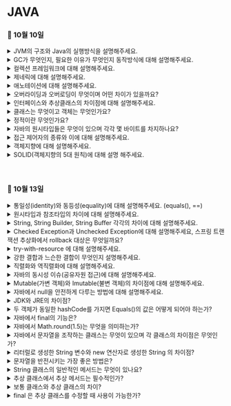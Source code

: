 # JAVA

### 🐾 10월 10일 

<details>
    <summary>JVM의 구조와 Java의 실행방식을 설명해주세요.</summary>
    <img width="1074" alt="qyTrK2Mkj8PwJALQ2nyFk-1658197983457" src="https://github.com/codestates-seb/seb45_main_006/assets/129938243/c561b3ef-93a4-440d-a3d4-08c5dbfeda4d">
    자바 컴파일러(javac)가 소스코드(.java)를 읽어 자바 바이트코드(.class) 로 변환
→ 클래스 로더를 통해 class 파일을 JVM으로 로딩 → 파일들은 Excution engine으로 해석되고 Runtime Data Areas에 배치되어 명령 수행

1. 인터프리터를 통해 코드를 한 줄씩 기계어로 번역하고 실행
   → 기본적으로 인터프리터로 실행하지만 특정 바이트 코드가 자주 실행되면 해당 바이트 코드를 JIT Compiler로 실행
2. JIT Complier를 통해 바이트 코드 전체를 기계어로 번역하고 실행
   → 특정 바이트 코드가 자주 실행 시

Class Loader : JVM 내로 클래스 파일을 로드, 링크,이니셜을 통해 배치

Execution Engine : JVM 내의 런타임 데이터 영역의 바이트 코드를 명령어 단위로 읽어 실행

Garbage Collector : 힙 메모리의 영역에 생성된 객체들 중 참조되지 않아 필요 없는 객체들을 제거

Runtime Data Area : 애플리케이션이 실행될 때 사용되는 데이터를 적재하는 영역

<img width="1428" alt="4JAw7vGWwkwhL3IspaHQC-1658200335039" src="https://github.com/codestates-seb/seb45_main_006/assets/129938243/cdcc10bd-9fd3-47b3-8abf-7a4d9d26ae37">
1. Method Area :  클래스정보(클래스명, 변수명, 메소드명,등 ), 인터페이스, 정적 메소드, 필드 등을 보관
2. Heap Area : new 키워드로 생성된 객체와 배열이 생성되는 영역
3. Stack Area :  메서드 호출시 사용되는 메모리 영역으로 메서드의 매개,지역변수, 리턴 값, 연산 시 나오는 값, 참조값 등 임시 데이터 저장
                 데이터는 스택 형식으로 순서대로 쌓이며 메서드가 끝나면 역순으로 제거됨
4. PC Register : 스레드가 생성될때 마다 생성되는 영역으로 현재 현재 수행중인 스레드의 명령어 주소를 저장하고 다음 실행할 스레드의 명령어 주소를 가리킴 
5. Native method stack : 자바 외 언어로 작성된 네이티브 코드를 위한 메모리 영역
    
</details>

<details>
    <summary>GC가 무엇인지, 필요한 이유가 무엇인지 동작방식에 대해 설명해주세요.</summary>

<br/>

GC는 동적으로 할당된 메모리 중 사용하지 않는 메모리를 자동 회수하는 과정을 말합니다. 

C, C++과 같은 기존 언어들은 개발자가 직접 메모리를 관리해야 했지만, 이로 인해 메모리 누수 같은 문제가 발 할 수 있습니다. 
Java에서는 가비지 컬렉터를 통해 자동으로 사용하지 않는 메모리를 회수해 메모리 관리를 보다 효율적으로 할 수 있습니다.

가비지 컬렉터는 **stop the world** , GC를 위해 JVM의 실행을 멈추고 참조되는 객체는 마킹, 참조되지 않는 객체는 힙에서 쓸어버리는 **Mark and sweap** 과정을 거치게 되고 작업을 재개합니다.

</details>

<details>
    <summary>컬렉션 프레임워크에 대해 설명해주세요.</summary>


컬렉션 프레임워크는 Java에서 데이터를 효율적으로 저장하고 관리하기 위해 표준화한 클래스으 집합입니다.

자바의 인터페이스를 사용하여 구현되며 데이터를 저장하는 자료 구조에 따라 List, Set, Queue, Map 으로 정의하고 있습니다.

<details>
	<summary>
	List, Set, Map		
	</summary>


- List : 순서가 있고 중복을 허용하는 자료 구조
    - ArrayList : 크기를 동적으로 관리, 배열처럼 주소값을 가지고 있지만 주소값이 무작위로 저장 / 최상위 타입으로 배열을 생성, 복사하기 때문에 요소의 접근에 성능이 좋음→ 검색에 효과적(인덱스를 기반으로한 접근)
    - LinkedList : 현재 가지고 있는 주소값과 다음 데이터의 주소값을 함께 저장 / 연결되어 있다보니 링크를 끊거나 연결하는 방식 → 삽입, 삭제 시 효과적


- Set : 중복요소가 없는 컬렉션으로 저장 순서를 유지하지 않는 컬렉션 (단, LinkedHashSet은 순서를 보장)
	- HashSet : interface 속성을 그대로 물려받아 중복 X, 순서 X / 해시테이블 사용하여 저장하기 때문에 검색 및 삽입, 삭제가 빠름 / null 허용 / [thread-safe](https://inpa.tistory.com/entry/JCF-%F0%9F%A7%B1-ArrayList-vs-Vector-%EB%8F%99%EA%B8%B0%ED%99%94-%EC%B0%A8%EC%9D%B4-%EC%9D%B4%ED%95%B4%ED%95%98%EA%B8%B0) 하지 않아서 Vector나 외부에서 동기화 추가해야
	- TreeSet : 정렬방법 지정 가능(기본 오름차순) / 이진 검색 트리 형태 / 정렬된 상태를 유지하기 때문에 검색이 빠름 (HashSet에 비해 연산이 느림)


- Map : 키와 값으로 구성된 객체를 저장하는 구조로 Entry 객체라고도 한다. key는 중복 불가하지만 value는 중복 가능, 데이터 순서보장 X
	- HashMap : 매개변수 없는 생성자 사용/ 키나 값으로 null값 허용/ 검색 및 저장이 매우 빠름 / 동기화 지원 X → 여러 스레드를 사용할 때 주의
	- HashTable : 키와 값 모두 null 허용 X / 동기화 지원 → 여러 스레드 환경에서 안전하게 사용 가능

✔️ HashMap이 HashTable보다 더 많이 사용된다.

⇒ 동기화도 안되는데 왜? 동기화가 된다고 좋은 것은 아님. 동기화는 오버헤드를 불러 일으킬 수 있음. HashMap은 동기화를 지원하지 않지만 더욱 빠른 성능을 제공. 또한, 필요하면 Collections.synchronizedMap() 메서드 사용 가능

✔️ ConcurrentHashMap ?

⇒ 멀티스레드 환경에서 동시성 문제 해결할 때 세분화된 동기화를 제공해서 여러 연산이 수행될 수 있게 함

</details>
</details>

<details>
    <summary>제네릭에 대해 설명해주세요.</summary>
    자바 타입 안정성을 위해 사용되며 컴파일 과정에서 타입을 체크해주기 때문에 타입 안정성을 높이고 형변환의 번거로움을 줄여준다.
    타입을 고정하거나 타입의 대한 정의를 외부로 미룬다.
</details>

<details>
    <summary>애노테이션에 대해 설명해주세요.</summary>
    인터페이스를 기반으로 한 문법으로 주석처럼 코드를 달아 클래스에 특별한 의미를 부여하는 기능이다.
    예시로 
    
@Override

개발자가 실수로 메소드 이름을 다르게 입력하여 오버라이딩이 아닌 별개의 메소드를 만들 수
있기 때문에 "이건 오버라이딩 한거야" 라고컴파일러에게 인지시키기 위해 달아놓는다

@Deprecated

기술 대체로 인해 다른 코드를 사용하여 해당 코드를 더이상 사용하지 않도록 유도하는 경우 사용한다
다른 곳에서 해당 메소드를 사용하면 경고 메시지가 나옴

@SuppressWarnings

컴파일 경고 메시지가 안나오게 만든다
애너테이션뒤에 ("null"), ("all") 등을 붙여 선택적으로 억제할 수도 있음 
-> @SuppressWarnings({"deprecation", "unused", "null"}) 여러개도 가능!

@FunctionalInterface

함수형 인터페이스를 선언할 때 사용하며 함수형 인터페이스는 오직 하나의 
추상 메서드만을 가질 수 있으므로 경고 메시지를 출력해준다

등의 표준 애노테이션이 있고

에너테이션을 정의하는 메타 에너테이션이인
@Target -> 애너테이션을 적용할 대상이며 위의 경우 메소드가 대상이 된다
		   메소드 말고도 CONSTRUCTOR FIELD TYPE 등 여러가지 가 있다
@Retention -> 애너테이션의 지속시간을 결정 SOURCE는 소스파일에 존재하며 
			  컴파일 시 확인 후 사라짐 오버라이드도 컴파일일러에서 오버라이드가 
			  잘 되었는지 확인 후 사라진다 이외에도
			  CLASS : 클래스파일에 존재, 실행시에 사용 불가 
			  RUNTIME : 클래스파일에 존재, 실행시 사용가능
       등이 있다.
</details>

<details>
    <summary>오버라이딩과 오버로딩이 무엇이며 어떤 차이가 있을까요?</summary>
</details>

<details>
    <summary>인터페이스와 추상클래스의 차이점에 대해 설명해주세요.</summary>


추상클래스는 구체적인 구현을 가진 메서드와 추상 메서드(정의는 있지민 구현은 없는 메서드)를 모두 포함할 수 있습니다.
일반적인 멤버 변수와 생성자도 포함할 수 있습니다. 이를 통해 하위 클래스에게 상속되는 공통의 상태나 초기화 루틴을 제공할 수 있습니다.

인터페이스는 공통된 행동을 정의합니다. 이를 구현하는 클래스는 해당 인터페이스의 모든 메서드를 구현해야 합니다. 
인터페이스는 default 메서드를 포함할 수 있습니다.

</details>

<details>
    <summary>클래스는 무엇이고 객체는 무엇인가요?</summary>
</details>

<details>
    <summary>정적이란 무엇인가요?</summary>
</details>

<details>
    <summary>자바의 원시타입들은 무엇이 있으며 각각 몇 바이트를 차지하나요?</summary>
</details>

<details>
    <summary>접근 제어자의 종류와 이에 대해 설명해주세요.</summary>
</details>

<details>
    <summary>객체지향에 대해 설명해주세요.</summary>
    객체 지향이란 속성과 기능을 가진 클래스로 추상화시키고 클래스를 통해 객체라는 하나의 단위를 생성하여 객체끼리 상호작용을 통해 로직을 구성하는 것을 말한다.
    객체 지향 프로그래밍은 상속, 추상화 , 캡슐화, 다형성 4가지 특징이 있다.
    상속은 상위 클래스를 상속하여 하위 클래스로 확장하여 코드를 재사용 할 수 있다.
    추상화는 공통된 속성 또는 기능을 하나로 묶어 하나의 상위 클래스로 만드는 것을 말한다.
    캡슐화는 속성과 기능을 하나의 클래스로 정의하고 접근 제어자를 통해 정보를 필요에 따라 은닉 또는 노출할 수 있다.
    마지막으로 다형성은 객체가 여러가지 타입을 가질 수 있음을 말한다.
</details>

<details>
    <summary>SOLID(객체지향의 5대 원칙)에 대해 설명 해주세요.</summary>


SOLID 원칙은 객체지향의 특징(추상화, 상속화, 다형성, 캡슐화)를 바탕으로 만들어진 것이다. 따라서, 코드의 재사용성을 높이며 유지 보수가 쉽고 불필요한 복잡성을 제거하여 개발의 생산성을 높일 수 있다.


| 약자  | 영어                              | 원칙          | 설명                                                                                                                        |
|-----|---------------------------------|-------------|---------------------------------------------------------------------------------------------------------------------------|
| SRP | Single Responsibility Principle | 단일 책임의 원칙   | 클래스는 단 하나의 책임만 가져야 한다. **_유지보수성_** 향상, 한 클래스는 하나의 기능을 가진다. (싱글톤 패턴)                                                       |
| OCP | Open Closed Principle           | 개방 폐쇄의 원칙   | 확장에는 열려 있고 수정에는 닫혀 있어야 한다. 기존의 코드를 변경하지 않고 기능을 수정 또는 추가할 수 있어야 한다. **_추상화**_ 함으로써 유연하게 확장시키는 것. 모듈간의 결햡도는 낮고,응집도는 높아야 한다. |
| LSP | Liskov Substitution Principle   | 리스코프 치환 원칙  | 서브타입(상속받은 자식객체)는 언제나 부모타입으로 교체할 수 있어야 한다. **_상속, 다형성과_** 관련된 원칙으로 업캐스팅된 상태에서 부모의 메서드를 사용할 수 있어야 한다.                       |
| ISP | Interface Segregation Principle | 인터페이스 분리 원칙 | 자신이 사용하지 않는 **_인터페이스_** 는 구현하지 말아야 한다. 객체 설계 시 특정 기능에 대한 인터페이스는 그 기능과 상관 없는 부분이 변해도 **_영향을 받지 않아야_** 한다.                  |
| DIP | Dependency Inversion Principle  | 의존 역전의 원칙   | 의존 관계를 맺을 때 변하기 쉬운 것 또는 자주 변하는 것 보다 변화가 자주 없는 것(추상클래스, 인터페이스)에 의존함으로써 **_관계를 느슨하게_** 만든다. 구체화된 클래스보다 추상화 클래스나 인터페이스에 의존해야 한다.   |

</details>
<br/>
<br/>

### 🐾 10월 13일

<details>
    <summary>통일성(identity)와 동등성(equality)에 대해 설명해주세요. (equals(), ==)</summary>
동등성은 두 객체가 완전히 같음을 의미한다, 기본 타입일 경우 값이 같음을, 객체일 경우는 주소값이 같음을 의미 한다.

동일성은 두 객체가 같은 정보를 같고 있음을 말한다 객체의 주소값이 다르더라도 참조하는 값이 같으면 두 객체는 동하다고 할 수있다
</details>

<details>
    <summary>원시타입과 참조타입의 차이에 대해 설명해주세요.</summary>


원시타입은 변수에 **실제 값을 저장**하는 데이터 타입으로 boolean, char, byte, short, int, long, float, double 형이 있습니다. 이 데이터 타입은 **stack 영역에 저장**되며 변수의 선언과 동시에 메모리를 생성한다는 특징이 있습니다.

참조형 타입은 이름처럼 주소를 “참조”하는 타입으로 8가지 원시타입 데이터를 제외한 모든 데이터 타입을 말 합니다. 참조형 데이터 타입은 저장된 공간의 주소를 저장할 수 있습니다. 메모리의 **heap영역에 주소값을 저장**하는 형태입니다.

✅ 원시 타입은 null 값을 가질 수 없다.

✅ 원시타입 boolean 1, char 2, byte 1, short 2, int 4, long 8, float 4, double 8  바이트를 가집니다.

🔗 https://luminousolding.tistory.com/56

</details>

<details>
    <summary>String, String Builder, String Buffer 각각의 차이에 대해 설명해주세요.</summary>
	String은 불변성, StringBuilder와 Buffer는 가변성이라는 차이점이 있다.

String은 문자열을 수할 때 객체가 변하는 것이 아니라 새로운 문자열 객체를 생성하여 많이 결합할 수록 공간의 낭비가 생기고 속도가 느려진다.

![img1 daumcdn (1)](https://github.com/codestates-seb/seb45_main_006/assets/129938243/98261796-4fa0-41af-95df-c503b4f83ebb)

하지만 StringBuilder 와 Buffer는 버퍼라는 독립적인 공간을 가지고 있어 문자열을 수정할 수 있다

![img1 daumcdn (2)](https://github.com/codestates-seb/seb45_main_006/assets/129938243/1a8061d0-1482-498b-9f9a-fbd8e0793460)


동등성 비교에서는 == 는 다른 객체와 똑같지만 버퍼와 빌더는 equals 로 비교하려면 String 객체로 바꾼 후 비교를 해야한다. 바꾸지 않으면 == 비교와 같은 결과가 나온다

버퍼는 동기화를 지원하지만 빌더는 동기화를 지원하지 않는다.

→ 버퍼는 synchronized 키워드가 붙어 있어서 멀티 스레드에서도 안전하게 동작이 가능하다

→ 버퍼와 빌더를 append 로 1만번 문자열을 붙이면 버퍼는 동기화가 잘 되어 1만번 제대로 붙지만 빌더는 동기화가 잘 되지 않아 append 가 제대로 수행되지 않는 경우가 있다.

결론 : 문자열을 자주 변경하지 않을 경우 String, 문자열을 자주 수정하고 멀티 스레드일경우 StringBuffer, 문자열을 자주 수정하고 동기화를 고려하지 않으며 속도가 더 빠른 것을 원할때 StringBuilder 를 사용하는 것이 좋다
</details>

<details>
    <summary>Checked Exception과 Unchecked Exception에 대해 설명해주세요, 스프링 트랜잭션 추상화에서 rollback 대상은 무엇일까요?</summary>
에러는 복구할 수 없는 오류

예외는 복구할 수 있는 수준의 오류를 말한다. 

CkeckedExcetpion은 단어 그대로 확인해야할 예외이다.

RuntimeException을 상속 받지 않으며 대표적으로 IOException, SQLException 등이 있고 예외 처리를 하지 않으면 컴파일 에러가 생긴다 

UnCheckedException은 RuntimeException을 상속 받으며 컴파일러가 예외처리를 강제하지 않는다.

대표적으로 NPE, illegalArgumentException 등이 있다. 

예외처리를 강제하지 않기 때문에 예외를 누락할 수 도 있다.

그리고

스프링 프레임워크에서 제공하는 @Transcational 애너테이션안에서 에러가 발생 시 체크 예외는 롤백이되지 않지만 언체크 예외는 롤백이 된다는 차이점이 있다.

예외를 처리하는 것이 좋을 것 같은데 언체크 예외가 필요한 이유?

모든 예외를 처리하기는 번거롭고, 불필요한 의존관계가 생기때문

→ 예로 SQLException은 Repository에서 데이터에 접근할 때 생길 수 있는 에러이며 SQL 문법으로 인한 오류이다. 이 오류를 처리할만한 곳이 마땅히 없이 상위로 계속 예외를 던지다 보니 Controller 까지 예외가 전달되게 된다. 이렇게 되면 Controller가 Repository를 의존하게 된다.
</details>

<details>
    <summary>try-with-resource 에 대해 설명해주세요.</summary>


"try-with-resource"는 자원 관리를 간편하게 해주는 기술로 Java 7 이후 도입된 기술입니다. 
(Java 7) 이전에는 파일과 같은 외부 리소스를 이용 후 꼭 닫아줘야 했는데 개발자가 직접 닫아주는 것은 가독성에도 좋지 않고 실수로 닫지 않을 수 있는 경우도 발생할 수 있습니다. 
이를 막기 위해 "try-with-resource"문을 사용할 수 있습니다.


력에 사용한 객체를 자동으로 반환시켜주기 때문에 입출력과 관련된 클래스를 사용할 때 매우 유용합니다. 
<pre>
try (리소스 선언 명령문) {
     ...
} 
</pre>
"try-with-resource"문의 기본 문법 구조는 try 블록 내부에서 리소스를 선언하면 try 블록이 종료될 때 자동으로 닫히는 형태입니다. 이렇게 "try-with-resource"를 사용함으로써 파일 누수, 메모리 누수를 방지할 수 있습니다.


🔗 [The try-with-resources Statement](https://docs.oracle.com/javase/tutorial/essential/exceptions/tryResourceClose.html) <br/>
🔗 [자바 Try With Resource 예외 처리](https://inpa.tistory.com/entry/JAVA-%E2%98%95-%EC%98%88%EC%99%B8-%EC%B2%98%EB%A6%AC-Try-With-Resource-%EB%AC%B8%EB%B2%95) <br/>
🔗 [[Java] try-with-resources란? try-with-resources 사용법 예시와 try-with-resources를 사용해야 하는 이유](https://mangkyu.tistory.com/217)

</details>

<details>
    <summary>강한 결합과 느슨한 결합이 무엇인지 설명해주세요.</summary>
</details>

<details>
    <summary>직렬화와 역직렬화에 대해 설명해주세요.</summary>
</details>

<details>
    <summary>자바의 동시성 이슈(공유자원 접근)에 대해 설명해주세요.</summary>


동시성 이슈는 멀티 스레딩 환경에서 여러 스레드가 동일한 자원을 공유하여 사용할 때 발생하는 문제로 좋아요가 count 되는 것을 예시로 들 수 있습니다.
게시글의 좋아요가 0인 상태에서 n명의 회원이 동시에 좋아요를 누른다면 n개의 좋아요가 더해져야 합니다. 하지만 1개의 좋아요만 추가되는 것과 같은 문제가 발생했을 때 동시성 문제 발생이라고 합니다. 


<details>
<summary>
동시성 문제를 해결하기 위한 방법
</summary>

✅ 암시적 Lock
- synchronized 키워드를 사용하여 특정 메서드나 코드 블록에 대한 동시 접근을 제한
- 한 번에 하나의 스레드만 접근이 가능하므로 병렬성은 매우 떨어짐
<pre>
class Main {
    private int i;
    public synchronized int view() {return i++;}
}
</pre>


✅ 명시적 Lock
- 복잡한 시나리오에 유용하며 ReentrantLock 같은 명시적 락 사용
- 시간 제한 두고 락 획득 시도, 여러 조건 변수 사용 등


✅ 가시성 문제
- volatile 키워드를 사용하여 CPU 캐시가 아닌 메인 메모리에서 읽고 씀
- 'vilatile' 은 원자성을 보장하지 않음
- 복합 연산에서는 적합하지 않음
- 하나의 스레드가 wtite를 하고 다른 하나의 스레드가 read만 할 경우 유용


✅ thread-safe 객체 사용
- Concurrent 패키지 자료구조는 멀티스레드 환경에서 안전하다


✅ 불변 객체 사용
- 생성 후 그 상태가 절대 변하지 않는 객체
- 데이터 불일치 문제가 발생하지 않음
- 모든 필드를 'final'로 선언, setter X


🔗 [[Java] Thread/MultiThread 4 - 동시성 문제](https://llshl.tistory.com/12) <br/>
🔗 [[Java] Java의 동시성 이슈](https://steady-coding.tistory.com/554)

</details>



</details>

<details>
    <summary>Mutable(가변 객체)와 Imutable(불변 객체)의 차이점에 대해 설명해주세요.</summary>
Mutable은 가변 객체 Immutable은 불변 객체이며 가변 객체는 말 그대로 객체가 변할 수 있음을 말하고
예시로는 StringBuilder StringBuffer 가 있다 불변 객체는 객체가 변하지 않음을 말하고 예시는 String 이 있다.
</details>

<details>
    <summary>자바에서 null을 안전하게 다루는 방법에 대해 설명해주세요.</summary>

‘**NullPointerException**’은 자주 마주치는 예외이기 때문에 null을 다루는 것은 매우 중요한 이슈입니다.

1. if 문을 써서 null을 체크 합니다.
2. Optional 클래스를 사용하여 null일 경우 연산을 수행합니다.
3. @Nullable, @NotNull 등과 같은 어노테이션을 사용하여 유효성 검사를 진행합니다.
4. 이외에도 설계 시 null 값을 반환하지 않는 것과 같은 설계 원칙을 따를 수 있습니다.

</details>

<details>
    <summary>JDK와 JRE의 차이점?</summary>
</details>

<details>
    <summary>두 객체가 동일한 hashCode를 가지면 Equals()의 값은 어떻게 되어야 하는가?</summary>
</details>

<details>
    <summary>자바에서 final의 기능은?</summary>
</details>

<details>
    <summary>자바에서 Math.round(1.5)는 무엇을 의미하는가?</summary>
</details>

<details>
    <summary>자바에서 문자열을 조작하는 클래스는 무엇이 있으며 각 클래스의 차이점은 무엇인가?</summary>
</details>

<details>
    <summary>리터럴로 생성한 String 변수와 new 연산자로 생성한 String 의 차이점?</summary>
</details>

<details>
    <summary>문자열을 반전시키는 가장 좋은 방법은?</summary>
</details>

<details>
    <summary>String 클래스의 일반적인 메서드는 무엇이 있나요?</summary>
</details>

<details>
    <summary>추상 클래스에서 추상 메서드는 필수적인가?</summary>
</details>

<details>
    <summary>보통 클래스와 추상 클래스의 차이?</summary>
</details>

<details>
    <summary>final 은 추상 클래스를 수정할 때 사용이 가능한가?</summary>
</details>

<br/>
<br/>
